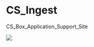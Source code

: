 # CS_Ingest
CS_Box_Application_Support_Site

![](https://github.com/vldasika/CS_Ingest/blob/Data-Consumption/Images/Screen%203_Data%20Consumption_Home%20page.png)

